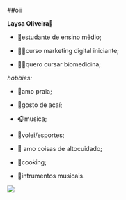 ##oii

**Laysa Oliveira**🫧

- 📖estudante de ensino mêdio;

- 👩‍💻curso marketing digital iniciante;

- 👩‍🔬quero cursar biomedicina;

_hobbies:_
- 🐚amo praia;

- 🍨gosto de açaí;

- 🎧musica;

- 🏐volei/esportes;

- 🎀 amo coisas de altocuidado;

- 🍪cooking;

- 🎹intrumentos musicais.

![](https://media1.tenor.com/m/r7hHr0n6ReEAAAAd/olaf-dancing-on-ice.gif)
